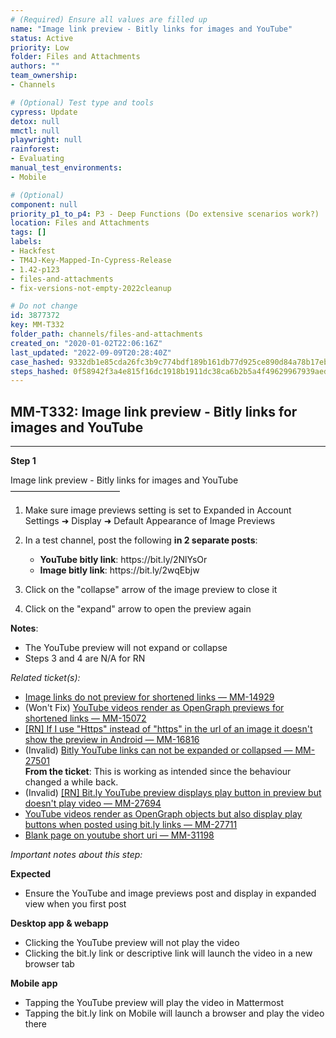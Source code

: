 ```yaml
---
# (Required) Ensure all values are filled up
name: "Image link preview - Bitly links for images and YouTube"
status: Active
priority: Low
folder: Files and Attachments
authors: ""
team_ownership: 
- Channels

# (Optional) Test type and tools
cypress: Update
detox: null
mmctl: null
playwright: null
rainforest: 
- Evaluating
manual_test_environments: 
- Mobile

# (Optional)
component: null
priority_p1_to_p4: P3 - Deep Functions (Do extensive scenarios work?)
location: Files and Attachments
tags: []
labels: 
- Hackfest
- TM4J-Key-Mapped-In-Cypress-Release
- 1.42-p123
- files-and-attachments
- fix-versions-not-empty-2022cleanup

# Do not change
id: 3877372
key: MM-T332
folder_path: channels/files-and-attachments
created_on: "2020-01-02T22:06:16Z"
last_updated: "2022-09-09T20:28:40Z"
case_hashed: 9332db1e85cda26fc3b9c774bdf189b161db77d925ce890d84a78b17ebb2acf6e778045e2959b76cbd5768d9ef3bdd7f
steps_hashed: 0f58942f3a4e815f16dc1918b1911dc38ca6b2b5a4f49629967939aed1b8bf6d7e39f05c7500e1286b24d215d93fb674
---
```


## MM-T332: Image link preview - Bitly links for images and YouTube

---

**Step 1**

Image link preview - Bitly links for images and YouTube\
–––––––––––––––––––––––––

1. Make sure image previews setting is set to Expanded in Account Settings ➜ Display ➜ Default Appearance of Image Previews

2. In a test channel, post the following **in 2 separate posts**:

   - **YouTube bitly link**: https\://bit.ly/2NlYsOr
   - **Image bitly link**: https\://bit.ly/2wqEbjw

3. Click on the "collapse" arrow of the image preview to close it

4. Click on the "expand" arrow to open the preview again

**Notes**:

- The YouTube preview will not expand or collapse
- Steps 3 and 4 are N/A for RN

_Related ticket(s):_

- [Image links do not preview for shortened links — MM-14929](https://mattermost.atlassian.net/browse/MM-14929)
- (Won't Fix) [YouTube videos render as OpenGraph previews for shortened links — MM-15072](https://mattermost.atlassian.net/browse/MM-15072)
- [\[RN\] If I use "Https" instead of "https" in the url of an image it doesn't show the preview in Android — MM-16816](https://mattermost.atlassian.net/browse/MM-16816)
- (Invalid) [Bitly YouTube links can not be expanded or collapsed — MM-27501](https://mattermost.atlassian.net/browse/MM-27501)
  \
  **From the ticket**: This is working as intended since the behaviour changed a while back.
- (Invalid) [\[RN\] Bit.ly YouTube preview displays play button in preview but doesn't play video — MM-27694](https://mattermost.atlassian.net/browse/MM-27694)
- [YouTube videos render as OpenGraph objects but also display play buttons when posted using bit.ly links — MM-27711](https://mattermost.atlassian.net/browse/MM-27711)
- [Blank page on youtube short uri — MM-31198](https://mattermost.atlassian.net/browse/MM-31198)

_Important notes about this step:_

**Expected**

- Ensure the YouTube and image previews post and display in expanded view when you first post

**Desktop app & webapp**

- Clicking the YouTube preview will not play the video
- Clicking the bit.ly link or descriptive link will launch the video in a new browser tab

**Mobile app**

- Tapping the YouTube preview will play the video in Mattermost
- Tapping the bit.ly link on Mobile will launch a browser and play the video there
